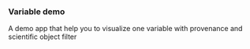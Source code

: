 ### Variable demo

A demo app that help you to visualize one variable with provenance and scientific object filter